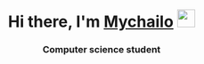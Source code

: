 <h1 align="center">Hi there, I'm <a href="https://www.instagram.com/x_revenoir_x/" target="_blank">Mychailo</a> 
<img src="https://github.com/blackcater/blackcater/raw/main/images/Hi.gif" height="32"/></h1>
<h3 align="center">Computer science student</h3>
